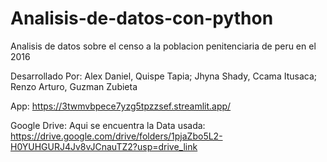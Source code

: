 # Analisis-de-datos-con-python
Analisis de datos sobre el censo a la poblacion penitenciaria de peru en el 2016

Desarrollado Por: 
Alex Daniel, Quispe Tapia; Jhyna Shady, Ccama Itusaca; Renzo Arturo, Guzman Zubieta 

App:
https://3twmvbpece7yzg5tpzzsef.streamlit.app/



Google Drive: Aqui se encuentra la Data usada: https://drive.google.com/drive/folders/1pjaZbo5L2-H0YUHGURJ4Jv8vJCnauTZ2?usp=drive_link
